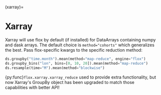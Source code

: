 (xarray)=

# Xarray

Xarray will use flox by default (if installed) for DataArrays containing numpy and dask arrays. The default choice is `method="cohorts"` which generalizes
the best. Pass flox-specific kwargs to the specific reduction method:

```python
ds.groupby("time.month").mean(method="map-reduce", engine="flox")
ds.groupby_bins("lon", bins=[0, 10, 20]).mean(method="map-reduce")
ds.resample(time="M").mean(method="blockwise")
```

{py:func}`flox.xarray.xarray_reduce` used to provide extra functionality, but now Xarray's GroupBy object has been upgraded to match those capabilities with better API!
